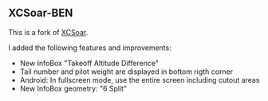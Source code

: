 ## XCSoar-BEN

This is a fork of [XCSoar](https://github.com/XCSoar/XCSoar). 

I added the following features and improvements:
  * New InfoBox "Takeoff Altitude Difference"
  * Tail number and pilot weight are displayed in bottom rigth corner
  * Android: In fullscreen mode, use the entire screen including cutout areas
  * New InfoBox geometry: "6 Split"

